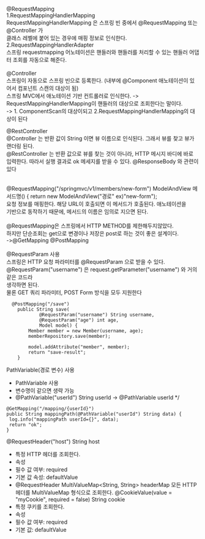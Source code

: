 @RequestMapping <br>
  1.RequestMappingHandlerMapping <br>
    RequestMappingHandlerMapping 은 스프링 빈 중에서 @RequestMapping 또는 @Controller 가 <br>
    클래스 레벨에 붙어 있는 경우에 매핑 정보로 인식한다. <br>
  2.RequestMappingHandlerAdapter  <br>
    스프링 requestmapping 어노테이션은 핸들러와 핸들러를 처리할 수 있는 핸들러 어댑터 조회를 자동으로 해준다.  <br>
 <br>
@Controller   <br>
  스프링이 자동으로 스프링 빈으로 등록한다. (내부에 @Component 애노테이션이 있어서 컴포넌트 스캔의 대상이 됨) <br>
  스프링 MVC에서 애노테이션 기반 컨트롤러로 인식한다. -> RequestMappingHandlerMapping이 핸들러의 대상으로 조회한다는 말이다. <br>
  -> 1. ComponentScan의 대상이되고 2.RequestMappingHandlerMapping의 대상이 된다 <br>

@RestController <br>
@Controller 는 반환 값이 String 이면 뷰 이름으로 인식된다. 그래서 뷰를 찾고 뷰가 랜더링 된다.<br>
@RestController 는 반환 값으로 뷰를 찾는 것이 아니라, HTTP 메시지 바디에 바로 입력한다. 
따라서 실행 결과로 ok 메세지를 받을 수 있다. @ResponseBody 와 관련이 있다  <br><br>

@RequestMapping("/springmvc/v1/members/new-form") ModelAndView 메서드명() { return new ModelAndView("경로" ex)"new-form"); <br>
  요청 정보를 매핑한다. 해당 URL이 호출되면 이 메서드가 호출된다. 애노테이션을 <br>
  기반으로 동작하기 때문에, 메서드의 이름은 임의로 지으면 된다. <br>
 <br>
@RequestMapping은 스프링에서 HTTP METHOD를 제한해두지않았다.  <br>
하지만 단순조회는 get으로 변경이나 저장은 post로 하는 것이 좋은 설계이다. <br>
->@GetMapping @PostMapping <br>
 <br>
@RequestParam 사용 <br>
스프링은 HTTP 요청 파라미터를 @RequestParam 으로 받을 수 있다. <br>
@RequestParam("username") 은 request.getParameter("username") 와 거의 같은 코드라 <br>
생각하면 된다. <br>
물론 GET 쿼리 파라미터, POST Form 방식을 모두 지원한다 <br>
```
  @PostMapping("/save")
    public String save(
            @RequestParam("username") String username,
            @RequestParam("age") int age,
            Model model) {
        Member member = new Member(username, age);
        memberRepository.save(member);

        model.addAttribute("member", member);
        return "save-result";
    }
```

PathVariable(경로 변수) 사용

 * PathVariable 사용
 * 변수명이 같으면 생략 가능
 * @PathVariable("userId") String userId -> @PathVariable userId
 */
```
@GetMapping("/mapping/{userId}")
public String mappingPath(@PathVariable("userId") String data) {
 log.info("mappingPath userId={}", data);
 return "ok";
}
```

@RequestHeader("host") String host
- 특정 HTTP 헤더를 조회한다.
- 속성
- 필수 값 여부: required
- 기본 값 속성: defaultValue
- @RequestHeader MultiValueMap<String, String> headerMap
모든 HTTP 헤더를 MultiValueMap 형식으로 조회한다.
@CookieValue(value = "myCookie", required = false) String cookie
- 특정 쿠키를 조회한다.
- 속성
- 필수 값 여부: required
- 기본 값: defaultValue
